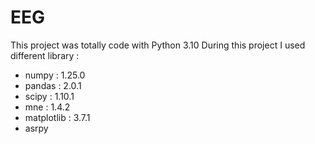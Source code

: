 # EEG
This project was totally code with Python 3.10
During this project I used different library :
- numpy : 1.25.0
- pandas : 2.0.1
- scipy : 1.10.1
- mne : 1.4.2
- matplotlib : 3.7.1
- asrpy
